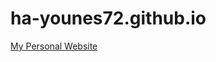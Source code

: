 # ha-younes72.github.io
<a href="https://ha-younes72.github.io/" target="_blank" rel="noopener noreferrer"> My Personal Website </a>
